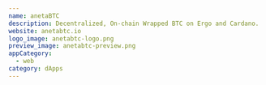 ```yaml
---
name: anetaBTC
description: Decentralized, On-chain Wrapped BTC on Ergo and Cardano.
website: anetabtc.io
logo_image: anetabtc-logo.png
preview_image: anetabtc-preview.png
appCategory:
  - web
category: dApps
---
```

